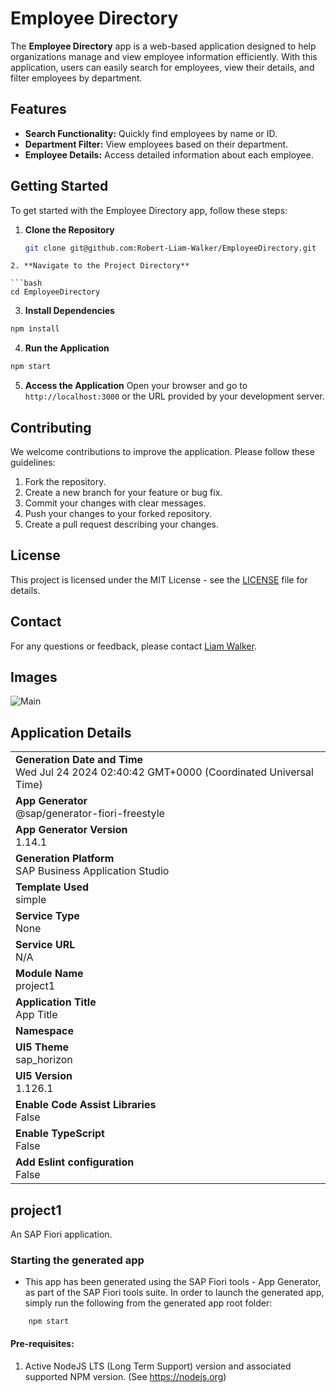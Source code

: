 # Employee Directory

The **Employee Directory** app is a web-based application designed to help organizations manage and view employee information efficiently. With this application, users can easily search for employees, view their details, and filter employees by department.

## Features

- **Search Functionality:** Quickly find employees by name or ID.
- **Department Filter:** View employees based on their department.
- **Employee Details:** Access detailed information about each employee.

## Getting Started

To get started with the Employee Directory app, follow these steps:

1. **Clone the Repository**

   ```bash
   git clone git@github.com:Robert-Liam-Walker/EmployeeDirectory.git
```
2. **Navigate to the Project Directory**

```bash
cd EmployeeDirectory
```
3. **Install Dependencies**

```bash
npm install
```
4. **Run the Application**

```bash
npm start
```
5. **Access the Application**
Open your browser and go to `http://localhost:3000` or the URL provided by your development server.

## Contributing

We welcome contributions to improve the application. Please follow these guidelines:

1. Fork the repository.
2. Create a new branch for your feature or bug fix.
3. Commit your changes with clear messages.
4. Push your changes to your forked repository.
5. Create a pull request describing your changes.

## License

This project is licensed under the MIT License - see the [LICENSE](LICENSE) file for details.

## Contact

For any questions or feedback, please contact [Liam Walker](mailto:liam.walker@example.com).
## Images
![Main](https://i.imgur.com/mpBQMDb.png)
## Application Details
|               |
| ------------- |
|**Generation Date and Time**<br>Wed Jul 24 2024 02:40:42 GMT+0000 (Coordinated Universal Time)|
|**App Generator**<br>@sap/generator-fiori-freestyle|
|**App Generator Version**<br>1.14.1|
|**Generation Platform**<br>SAP Business Application Studio|
|**Template Used**<br>simple|
|**Service Type**<br>None|
|**Service URL**<br>N/A
|**Module Name**<br>project1|
|**Application Title**<br>App Title|
|**Namespace**<br>|
|**UI5 Theme**<br>sap_horizon|
|**UI5 Version**<br>1.126.1|
|**Enable Code Assist Libraries**<br>False|
|**Enable TypeScript**<br>False|
|**Add Eslint configuration**<br>False|

## project1

An SAP Fiori application.

### Starting the generated app

-   This app has been generated using the SAP Fiori tools - App Generator, as part of the SAP Fiori tools suite.  In order to launch the generated app, simply run the following from the generated app root folder:

```
    npm start
```

#### Pre-requisites:

1. Active NodeJS LTS (Long Term Support) version and associated supported NPM version.  (See https://nodejs.org)


